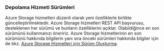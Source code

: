 ### <a name="storage-service-versions"></a>Depolama Hizmeti Sürümleri
Azure Storage hizmetleri düzenli olarak yeni özelliklerle birlikte güncelleştirilmektedir. Azure Storage hizmetleri REST API başvurusu, desteklenen her sürümü ve bunların özelliklerini açıklar. Olabildiğince en son sürümünü kullanmanızı öneririz. Azure Storage hizmetlerinin en son sürümünü hakkında bilgilerin yanı sıra önceki sürümleri hakkında bilgiler için de bkz. [Azure Storage Hizmetleri için Sürüm Oluşturma](https://msdn.microsoft.com/library/azure/dd894041.aspx).  



<!--HONumber=Nov16_HO2-->


